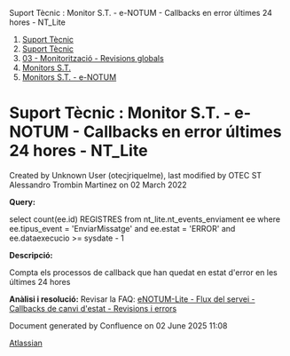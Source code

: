 Suport Tècnic : Monitor S.T. - e-NOTUM - Callbacks en error últimes 24 hores - NT\_Lite  

1.  [Suport Tècnic](index.html)
2.  [Suport Tècnic](13893782.html)
3.  [03 - Monitorització - Revisions globals](26313327.html)
4.  [Monitors S.T.](Monitors-S.T._41522177.html)
5.  [Monitors S.T. - e-NOTUM](Monitors-S.T.---e-NOTUM_128647222.html)

Suport Tècnic : Monitor S.T. - e-NOTUM - Callbacks en error últimes 24 hores - NT\_Lite
=======================================================================================

Created by Unknown User (otecjriquelme), last modified by OTEC ST Alessandro Trombin Martinez on 02 March 2022

**Query:**

select count(ee.id) REGISTRES
from nt\_lite.nt\_events\_enviament ee
where ee.tipus\_event = 'EnviarMissatge'
and ee.estat = 'ERROR'
and ee.dataexecucio >= sysdate - 1

**Descripció:** 

Compta els processos de callback que han quedat en estat d'error en les últimes 24 hores

**Anàlisi i resolució:** Revisar la FAQ: [eNOTUM-Lite - Flux del servei - Callbacks de canvi d'estat - Revisions i errors](39911520.html)

Document generated by Confluence on 02 June 2025 11:08

[Atlassian](http://www.atlassian.com/)